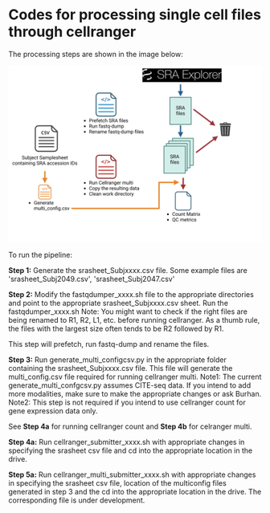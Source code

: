 # Codes for processing single cell files through cellranger

The processing steps are shown in the image below: 

![Pipeline](/execution_DARPA_AIM.png)

To run the pipeline:

**Step 1:** Generate the srasheet_Subjxxxx.csv file. Some example files are 'srasheet_Subj2049.csv', 'srasheet_Subj2047.csv'

**Step 2:** Modify the fastqdumper_xxxx.sh file to the appropriate directories and point to the appropriate srasheet_Subjxxxx.csv sheet. Run the fastqdumper_xxxx.sh
Note: You might want to check if the right files are being renamed to R1, R2, L1, etc. before running cellranger. As a thumb rule, the files with the largest size often tends to be R2 followed by R1.

This step will prefetch, run fastq-dump and rename the files. 

**Step 3:** Run generate_multi_configcsv.py in the appropriate folder containing the srasheet_Subjxxxx.csv file. This file will generate the multi_config.csv file required for running cellranger multi.
Note1: The current generate_multi_confgcsv.py assumes CITE-seq data. If you intend to add more modalities, make sure to make the appropriate changes or ask Burhan.
Note2: This step is not required if you intend to use cellranger count for gene expression data only.

See **Step 4a** for running cellranger count and **Step 4b** for celranger multi.

**Step 4a:** Run cellranger_submitter_xxxx.sh with appropriate changes in specifying the srasheet csv file and cd into the appropriate location in the drive.

**Step 5a:** Run cellranger_multi_submitter_xxxx.sh with appropriate changes in specifying the srasheet csv file, location of the multiconfig files generated in step 3 and the cd into the appropriate location in the drive. The corresponding file is under development.
